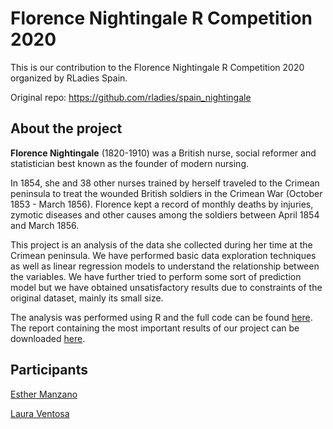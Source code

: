 # Florence Nightingale R Competition 2020

This is our contribution to the Florence Nightingale R Competition 2020 organized by RLadies Spain.

Original repo: https://github.com/rladies/spain_nightingale

## About the project

**Florence Nightingale** (1820-1910) was a British nurse, social reformer and statistician best known as the founder of modern nursing. 

In 1854, she and 38 other nurses trained by herself traveled to the Crimean peninsula to treat the wounded British soldiers in the Crimean War (October 1853 - March 1856). Florence kept a record of monthly deaths by injuries, zymotic diseases and other causes among the soldiers between April 1854 and March 1856.

This project is an analysis of the data she collected during her time at the Crimean peninsula. We have performed basic data exploration techniques as well as linear regression models to understand the relationship between the variables. We have further tried to perform some sort of prediction model but we have obtained unsatisfactory results due to constraints of the original dataset, mainly its small size.

The analysis was performed using R and the full code can be found [here](./report.Rmd). The report containing the most important results of our project can be downloaded [here](./report.html). 

## Participants

[Esther Manzano](https://github.com/esthermanz)

[Laura Ventosa](https://github.com/lventosa)


